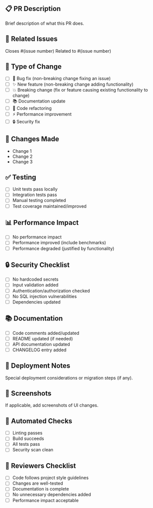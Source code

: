 ## 📋 PR Description
Brief description of what this PR does.

## 🎯 Related Issues
Closes #(issue number)
Related to #(issue number)

## 🔄 Type of Change
- [ ] 🐛 Bug fix (non-breaking change fixing an issue)
- [ ] ✨ New feature (non-breaking change adding functionality)
- [ ] 💥 Breaking change (fix or feature causing existing functionality to change)
- [ ] 📚 Documentation update
- [ ] 🎨 Code refactoring
- [ ] ⚡ Performance improvement
- [ ] 🔒 Security fix

## 📝 Changes Made
- Change 1
- Change 2
- Change 3

## ✅ Testing
- [ ] Unit tests pass locally
- [ ] Integration tests pass
- [ ] Manual testing completed
- [ ] Test coverage maintained/improved

## 📊 Performance Impact
- [ ] No performance impact
- [ ] Performance improved (include benchmarks)
- [ ] Performance degraded (justified by functionality)

## 🔒 Security Checklist
- [ ] No hardcoded secrets
- [ ] Input validation added
- [ ] Authentication/authorization checked
- [ ] No SQL injection vulnerabilities
- [ ] Dependencies updated

## 📚 Documentation
- [ ] Code comments added/updated
- [ ] README updated (if needed)
- [ ] API documentation updated
- [ ] CHANGELOG entry added

## 🚀 Deployment Notes
Special deployment considerations or migration steps (if any).

## 📸 Screenshots
If applicable, add screenshots of UI changes.

## 🤖 Automated Checks
- [ ] Linting passes
- [ ] Build succeeds
- [ ] All tests pass
- [ ] Security scan clean

## 👥 Reviewers Checklist
- [ ] Code follows project style guidelines
- [ ] Changes are well-tested
- [ ] Documentation is complete
- [ ] No unnecessary dependencies added
- [ ] Performance impact acceptable